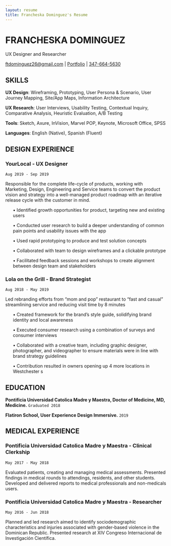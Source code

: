 ```yaml
---
layout: resume
title: Francheska Dominguez's Resume
---
```

# FRANCHESKA DOMINGUEZ
UX Designer and Researcher

<div id="webaddress">
<a href="ftdominguez26@gmail.com">ftdominguez26@gmail.com</a>
| <a href="francheska.design">Portfolio</a>
| <a href="tel:347-664-5630">347-664-5630</a>
</div>


## SKILLS

<p><b>UX Design</b>: Wireframing, Prototyping, User Persona & Scenario, User Journey Mapping, Site/App Maps, Information Architecture</p>
<p><b>UX Research</b>: User Interviews, Usability Testing, Contextual Inquiry, Comparative Analysis, Heuristic Evaluation, A/B Testing</p>
<p><b>Tools</b>: Sketch, Axure, InVision, Marvel POP, Keynote, Microsoft Office, SPSS</p>
<p><b>Languages</b>: English (Native), Spanish (Fluent)</p>

## DESIGN EXPERIENCE

### YourLocal - UX Designer
`Aug 2019 - Sep 2019`
<p> Responsible for the complete life-cycle of products, working with Marketing, Design, Engineering and Service teams to convert the product vision and strategy into a well-managed product roadmap with an iterative release cycle with the customer in mind. </p>

<ul> •  Identified growth opportunities for product, targeting new and existing users </ul>
<ul> •  Conducted user research to build a deeper understanding of common pain points and usability issues with the app</ul>
<ul> •  Used rapid prototyping to produce and test solution concepts </ul>
<ul> •  Collaborated with team to design wireframes and a clickable prototype </ul>
<ul> •  Facilitated feedback sessions and workshops to create alignment between design team and stakeholders </ul>


### Lola on the Grill - Brand Strategist
`Aug 2018 - May 2019`
<p> Led rebranding efforts from “mom and pop” restaurant to “fast and casual” streamlining service and reducing visit time by 8 minutes </p>

<ul> •  Created framework for the brand’s style guide, solidifying brand identity and local awareness	 </ul>
<ul> •  Executed consumer research using a combination of surveys and consumer interviews </ul>
<ul> •  Collaborated with a creative team, including graphic designer, photographer, and videographer to ensure materials were in line with brand strategy guidelines </ul>
<ul> •  Contribution resulted in owners opening up 4 more locations in Westchester s </ul>


## EDUCATION

__Pontificia Universidad Catolica Madre y Maestra, Doctor of Medicine, MD, Medicine.__
`Graduated 2018`


__Flatiron School, User Experience Design Immersive.__
`2019`


## MEDICAL EXPERIENCE

### Pontificia Universidad Catolica Madre y Maestra - Clinical Clerkship				   
`May 2017 - May 2018`                  
<p> Evaluated patients, creating and managing medical assessments. Presented findings in medical rounds to attendings, residents, and other students. Developed and delivered reports to medical professionals and non-medicals users. </p>

### Pontificia Universidad Catolica Madre y Maestra - Researcher				   	    
`May 2016 - Jun 2018`
<p> Planned and led research aimed to identify sociodemographic characteristics and injuries associated with gender-based violence in the Dominican Republic. Presented research at XIV Congreso Internacional de Investigación Científica. </p>


<!-- ### Footer

Last updated: Oct 2019 -->


